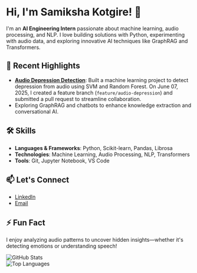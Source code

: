 # Hi, I'm Samiksha Kotgire! 👋

I'm an **AI Engineering Intern** passionate about machine learning, audio processing, and NLP. I love building solutions with Python, experimenting with audio data, and exploring innovative AI techniques like GraphRAG and Transformers.

## 🔭 Recent Highlights
- **[Audio Depression Detection](https://github.com/Samikshakotgire/Audio-Depression-Detection)**: Built a machine learning project to detect depression from audio using SVM and Random Forest. On June 07, 2025, I created a feature branch (`feature/audio-depression`) and submitted a pull request to streamline collaboration.
- Exploring GraphRAG and chatbots to enhance knowledge extraction and conversational AI.

## 🛠️ Skills
- **Languages & Frameworks**: Python, Scikit-learn, Pandas, Librosa
- **Technologies**: Machine Learning, Audio Processing, NLP, Transformers
- **Tools**: Git, Jupyter Notebook, VS Code

## 📫 Let's Connect
- [LinkedIn](https://linkedin.com/in/your-linkedin)  
- [Email](mailto:your-email@example.com)

## ⚡ Fun Fact
I enjoy analyzing audio patterns to uncover hidden insights—whether it's detecting emotions or understanding speech!

![GitHub Stats](https://github-readme-stats.vercel.app/api?username=Samikshakotgire&show_icons=true&theme=radical)  
![Top Languages](https://github-readme-stats.vercel.app/api/top-langs/?username=Samikshakotgire&layout=compact&theme=radical)
